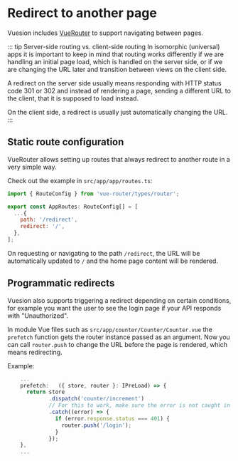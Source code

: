 # Redirect to another page

Vuesion includes [VueRouter](https://router.vuejs.org/) to support navigating between pages.

::: tip Server-side routing vs. client-side routing
In isomorphic (universal) apps it is important to keep in mind that routing works differently if we are handling an initial page load,
which is handled on the server side, or if we are changing the URL later and transition between views on the client side.

A redirect on the server side usually means responding with HTTP status code 301 or 302 and instead of rendering a page,
sending a different URL to the client, that it is supposed to load instead.

On the client side, a redirect is usually just automatically changing the URL.
:::

## Static route configuration

VueRouter allows setting up routes that always redirect to another route in a very simple way.

Check out the example in `src/app/app/routes.ts`:

```js
import { RouteConfig } from 'vue-router/types/router';

export const AppRoutes: RouteConfig[] = [
  ...{
    path: '/redirect',
    redirect: '/',
  },
];
```

On requesting or navigating to the path `/redirect`, the URL will be automatically updated to `/` and the home page content will be rendered.

## Programmatic redirects

Vuesion also supports triggering a redirect depending on certain conditions, for example you want the user to see the login page
if your API responds with "Unauthorized".

In module Vue files such as `src/app/counter/Counter/Counter.vue` the `prefetch` function gets the router instance passed as an argument.
Now you can call `router.push` to change the URL before the page is rendered, which means redirecting.

Example:

```js
    ...
    prefetch:   ({ store, router }: IPreLoad) => {
      return store
             .dispatch('counter/increment')
             // For this to work, make sure the error is not caught in the action!
             .catch((error) => {
               if (error.response.status === 401) {
                 router.push('/login');
               }
             });
    },
    ...
```

